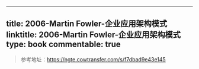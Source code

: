 
---
title: 2006-Martin Fowler-企业应用架构模式
linktitle: 2006-Martin Fowler-企业应用架构模式
type: book
commentable: true
---

> 参考地址：https://ngte.cowtransfer.com/s/f7dbad9e43e145

    